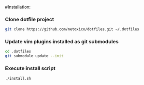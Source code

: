 #Installation:

### Clone dotfile project
```sh
git clone https://github.com/netoxico/dotfiles.git ~/.dotfiles
```

### Update vim plugins installed as git submodules
```sh
cd .dotfiles
git submodule update --init
```

### Execute install script
```sh
./install.sh
```
